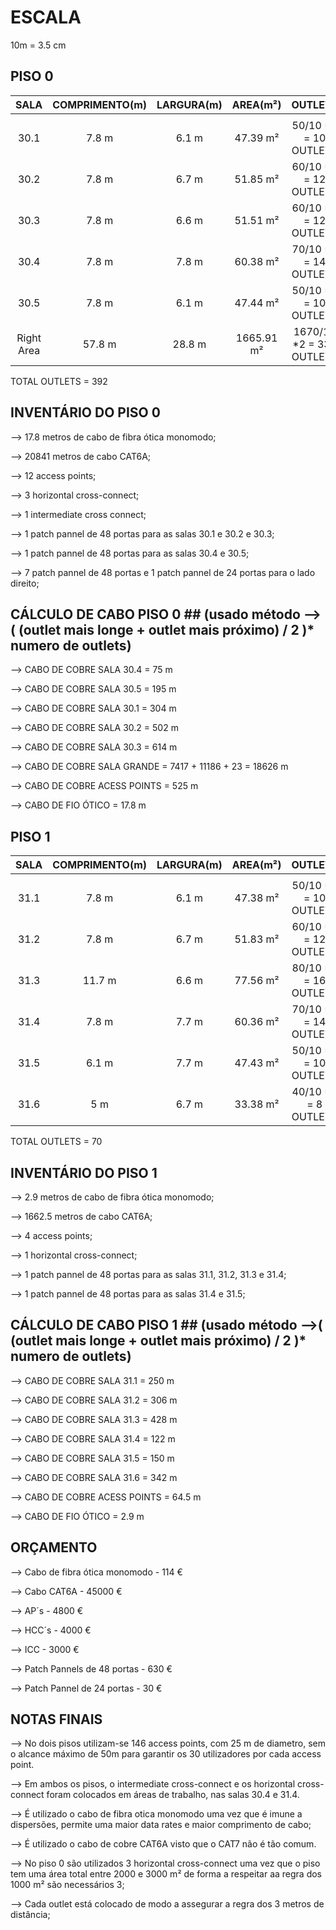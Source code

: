 # ESCALA ##

10m = 3.5 cm


## PISO 0 ##


|    SALA    | COMPRIMENTO(m) | LARGURA(m) |  AREA(m²)  |          OUTLETS         |
|:----------:|:--------------:|:----------:|:----------:|:------------------------:|
|            |                |            |            |                          |
| 30.1       | 7.8 m          | 6.1 m      | 47.39 m²   | 50/10 *2   = 10 OUTLETS  |
| 30.2       | 7.8 m          | 6.7 m      | 51.85 m²   | 60/10 *2   = 12 OUTLETS  |
| 30.3       | 7.8 m          | 6.6 m      | 51.51 m²   | 60/10 *2   = 12 OUTLETS  |
| 30.4       | 7.8 m          | 7.8 m      | 60.38 m²   | 70/10 *2   = 14 OUTLETS  |
| 30.5       | 7.8 m          | 6.1 m      | 47.44 m²   | 50/10 *2   = 10 OUTLETS  |
| Right Area | 57.8 m         | 28.8 m     | 1665.91 m² | 1670/10 *2 = 334 OUTLETS |



TOTAL OUTLETS = 392 



## INVENTÁRIO DO PISO 0 ##

--> 17.8 metros de cabo de fibra ótica monomodo; 

--> 20841 metros de cabo CAT6A;

--> 12 access points;

--> 3 horizontal cross-connect;

--> 1 intermediate cross connect;

--> 1 patch pannel de 48 portas para as salas 30.1 e 30.2 e 30.3;

--> 1 patch pannel de 48 portas para as salas 30.4 e 30.5;

--> 7 patch pannel de 48 portas e 1 patch pannel de 24 portas para o lado direito;


## CÁLCULO DE CABO PISO 0 ## (usado método -->( (outlet mais longe + outlet mais próximo) / 2 )* numero de outlets)

--> CABO DE COBRE SALA 30.4 = 75 m

--> CABO DE COBRE SALA 30.5 = 195 m

--> CABO DE COBRE SALA 30.1 = 304 m

--> CABO DE COBRE SALA 30.2 = 502 m

--> CABO DE COBRE SALA 30.3 = 614 m

--> CABO DE COBRE SALA GRANDE = 7417 + 11186 + 23 = 18626 m 

--> CABO DE COBRE ACESS POINTS = 525 m 

--> CABO DE FIO ÓTICO =  17.8 m




## PISO 1 ##

| SALA | COMPRIMENTO(m) | LARGURA(m) | AREA(m²) |          OUTLETS         |
|:----:|:--------------:|:----------:|:--------:|:------------------------:|
|      |                |            |          |                          |
| 31.1 | 7.8 m          | 6.1 m      | 47.38 m² | 50/10 *2   = 10 OUTLETS  |
| 31.2 | 7.8 m          | 6.7 m      | 51.83 m² | 60/10 *2   = 12 OUTLETS  |
| 31.3 | 11.7 m         | 6.6 m      | 77.56 m² | 80/10 *2   = 16 OUTLETS  |
| 31.4 | 7.8 m          | 7.7 m      | 60.36 m² | 70/10 *2   = 14  OUTLETS |
| 31.5 | 6.1 m          | 7.7 m      | 47.43 m² | 50/10 *2   = 10  OUTLETS |
| 31.6 | 5 m            | 6.7 m      | 33.38 m² | 40/10 *2   = 8  OUTLETS  |


TOTAL OUTLETS = 70



## INVENTÁRIO DO PISO 1 ##

--> 2.9 metros de cabo de fibra ótica monomodo; 

--> 1662.5 metros de cabo CAT6A; 

--> 4 access points;

--> 1 horizontal cross-connect;

--> 1 patch pannel de 48 portas para as salas 31.1, 31.2, 31.3 e 31.4;

--> 1 patch pannel de 48 portas para as salas 31.4 e 31.5;


## CÁLCULO DE CABO PISO 1 ## (usado método -->( (outlet mais longe + outlet mais próximo) / 2 )* numero de outlets)

--> CABO DE COBRE SALA 31.1 = 250 m

--> CABO DE COBRE SALA 31.2 = 306 m 

--> CABO DE COBRE SALA 31.3 = 428 m

--> CABO DE COBRE SALA 31.4 = 122 m 

--> CABO DE COBRE SALA 31.5 = 150 m

--> CABO DE COBRE SALA 31.6 = 342 m
 
--> CABO DE COBRE ACESS POINTS = 64.5 m

--> CABO DE FIO ÓTICO =  2.9 m


## ORÇAMENTO ##

--> Cabo de fibra ótica monomodo - 114 €

--> Cabo CAT6A - 45000 €

--> AP´s - 4800 €

--> HCC´s - 4000 €

--> ICC - 3000 €

--> Patch Pannels de 48 portas - 630 €

--> Patch Pannel de 24 portas - 30 €



## NOTAS FINAIS ##

--> No dois pisos utilizam-se 146 access points, com 25 m de diametro, sem o alcance máximo de 50m para garantir os 30 utilizadores por cada access point.

--> Em ambos os pisos, o intermediate cross-connect e os horizontal cross-connect foram colocados em áreas de trabalho, nas salas 30.4 e 31.4.

--> É utilizado o cabo de fibra otica monomodo uma vez que é imune a dispersões, permite uma maior data rates e maior comprimento de cabo;

--> É utilizado o cabo de cobre CAT6A visto que o CAT7 não é tão comum.

--> No piso 0 são utilizados 3 horizontal cross-connect uma vez que o piso tem uma área total entre 2000 e 3000 m² de forma a respeitar aa regra dos 1000 m² são necessários 3;
 
--> Cada outlet está colocado de modo a assegurar a regra dos 3 metros de distância;
